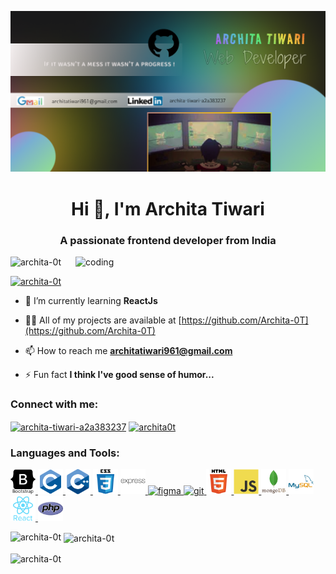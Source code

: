 ![logo](https://github.com/Archita-0T/Archita-0T/blob/main/ban.png)
<h1 align="center">Hi 👋, I'm Archita Tiwari</h1>
<h3 align="center">A passionate frontend developer from India</h3>
<img align="right" alt="coding" width="400" src="https://mir-s3-cdn-cf.behance.net/project_modules/hd/06f21a161921919.63cd7887d0a70.gif"/>

<p align="left"> <img src="https://komarev.com/ghpvc/?username=archita-0t&label=Profile%20views&color=0e75b6&style=flat" alt="archita-0t" /> </p>

<p align="left"> <a href="https://github.com/ryo-ma/github-profile-trophy"><img src="https://github-profile-trophy.vercel.app/?username=archita-0t" alt="archita-0t" /></a> </p>

- 🌱 I’m currently learning **ReactJs**

- 👨‍💻 All of my projects are available at [https://github.com/Archita-0T](https://github.com/Archita-0T)

- 📫 How to reach me **architatiwari961@gmail.com**

- ⚡ Fun fact **I think I've good sense of humor...**

<h3 align="left">Connect with me:</h3>
<p align="left">
<a href="https://linkedin.com/in/archita-tiwari-a2a383237" target="blank"><img align="center" src="https://raw.githubusercontent.com/rahuldkjain/github-profile-readme-generator/master/src/images/icons/Social/linked-in-alt.svg" alt="archita-tiwari-a2a383237" height="30" width="40" /></a>
<a href="https://www.leetcode.com/archita0t" target="blank"><img align="center" src="https://raw.githubusercontent.com/rahuldkjain/github-profile-readme-generator/master/src/images/icons/Social/leet-code.svg" alt="archita0t" height="30" width="40" /></a>
</p>

<h3 align="left">Languages and Tools:</h3>
<p align="left"> <a href="https://getbootstrap.com" target="_blank" rel="noreferrer"> <img src="https://raw.githubusercontent.com/devicons/devicon/master/icons/bootstrap/bootstrap-plain-wordmark.svg" alt="bootstrap" width="40" height="40"/> </a> <a href="https://www.cprogramming.com/" target="_blank" rel="noreferrer"> <img src="https://raw.githubusercontent.com/devicons/devicon/master/icons/c/c-original.svg" alt="c" width="40" height="40"/> </a> <a href="https://www.w3schools.com/cpp/" target="_blank" rel="noreferrer"> <img src="https://raw.githubusercontent.com/devicons/devicon/master/icons/cplusplus/cplusplus-original.svg" alt="cplusplus" width="40" height="40"/> </a> <a href="https://www.w3schools.com/css/" target="_blank" rel="noreferrer"> <img src="https://raw.githubusercontent.com/devicons/devicon/master/icons/css3/css3-original-wordmark.svg" alt="css3" width="40" height="40"/> </a> <a href="https://expressjs.com" target="_blank" rel="noreferrer"> <img src="https://raw.githubusercontent.com/devicons/devicon/master/icons/express/express-original-wordmark.svg" alt="express" width="40" height="40"/> </a> <a href="https://www.figma.com/" target="_blank" rel="noreferrer"> <img src="https://www.vectorlogo.zone/logos/figma/figma-icon.svg" alt="figma" width="40" height="40"/> </a> <a href="https://git-scm.com/" target="_blank" rel="noreferrer"> <img src="https://www.vectorlogo.zone/logos/git-scm/git-scm-icon.svg" alt="git" width="40" height="40"/> </a> <a href="https://www.w3.org/html/" target="_blank" rel="noreferrer"> <img src="https://raw.githubusercontent.com/devicons/devicon/master/icons/html5/html5-original-wordmark.svg" alt="html5" width="40" height="40"/> </a> <a href="https://developer.mozilla.org/en-US/docs/Web/JavaScript" target="_blank" rel="noreferrer"> <img src="https://raw.githubusercontent.com/devicons/devicon/master/icons/javascript/javascript-original.svg" alt="javascript" width="40" height="40"/> </a> <a href="https://www.mongodb.com/" target="_blank" rel="noreferrer"> <img src="https://raw.githubusercontent.com/devicons/devicon/master/icons/mongodb/mongodb-original-wordmark.svg" alt="mongodb" width="40" height="40"/> </a> <a href="https://www.mysql.com/" target="_blank" rel="noreferrer"> <img src="https://raw.githubusercontent.com/devicons/devicon/master/icons/mysql/mysql-original-wordmark.svg" alt="mysql" width="40" height="40"/> </a> <a href="https://reactjs.org/" target="_blank" rel="noreferrer"> <img src="https://raw.githubusercontent.com/devicons/devicon/master/icons/react/react-original-wordmark.svg" alt="react" width="40" height="40"/> </a> <img src="https://raw.githubusercontent.com/devicons/devicon/master/icons/php/php-original.svg" alt="php" width="40" height="40"/></a> </p>

<p><img align="left" src="https://github-readme-stats.vercel.app/api/top-langs?username=archita-0t&show_icons=true&locale=en&layout=compact" alt="archita-0t" /></p>

<p>&nbsp;<img align="center" src="https://github-readme-stats.vercel.app/api?username=archita-0t&show_icons=true&locale=en" alt="archita-0t" /></p>

<p><img align="center" src="https://github-readme-streak-stats.herokuapp.com/?user=archita-0t&" alt="archita-0t" /></p>
